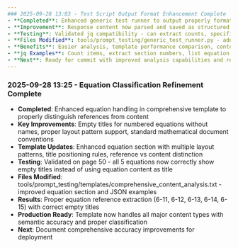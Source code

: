```yaml
---
### 2025-09-28 13:03 - Test Script Output Format Enhancement Complete
- **Completed**: Enhanced generic test runner to output properly formatted JSON instead of string-embedded JSON
- **Improvement**: Response content now parsed and saved as structured JSON enabling jq processing and analysis
- **Testing**: Validated jq compatibility - can extract counts, specific fields, and perform complex queries on results
- **Files Modified**: tools/prompt_testing/generic_test_runner.py - added JSON parsing for response_content with error handling
- **Benefits**: Easier analysis, template performance comparison, content extraction, and report generation
- **jq Examples**: Count items, extract section numbers, list equation references - all now possible with standard JSON tools
- **Next**: Ready for commit with improved analysis capabilities and remaining template refinement work
---
```

### 2025-09-28 13:25 - Equation Classification Refinement Complete
- **Completed**: Enhanced equation handling in comprehensive template to properly distinguish references from content
- **Key Improvements**: Empty titles for numbered equations without names, proper layout pattern support, standard mathematical document conventions
- **Template Updates**: Enhanced equation section with multiple layout patterns, title positioning rules, reference vs content distinction
- **Testing**: Validated on page 50 - all 5 equations now correctly show empty titles instead of using equation content as title
- **Files Modified**: tools/prompt_testing/templates/comprehensive_content_analysis.txt - improved equation section and JSON examples
- **Results**: Proper equation reference extraction (6-11, 6-12, 6-13, 6-14, 6-15) with correct empty titles
- **Production Ready**: Template now handles all major content types with semantic accuracy and proper classification
- **Next**: Document comprehensive accuracy improvements for deployment
